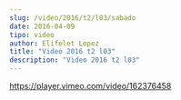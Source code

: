 ```yaml
---
slug: /video/2016/t2/l03/sabado
date: 2016-04-09
tipo: video
author: Elifelet Lopez
title: "Video 2016 t2 l03"
description: "Video 2016 t2 l03"
---
```


https://player.vimeo.com/video/162376458
